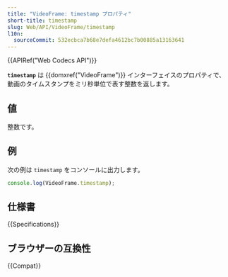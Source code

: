 ```yaml
---
title: "VideoFrame: timestamp プロパティ"
short-title: timestamp
slug: Web/API/VideoFrame/timestamp
l10n:
  sourceCommit: 532ecbca7b68e7defa4612bc7b00885a13163641
---
```


{{APIRef("Web Codecs API")}}

**`timestamp`** は {{domxref("VideoFrame")}} インターフェイスのプロパティで、動画のタイムスタンプをミリ秒単位で表す整数を返します。

## 値

整数です。

## 例

次の例は `timestamp` をコンソールに出力します。

```js
console.log(VideoFrame.timestamp);
```

## 仕様書

{{Specifications}}

## ブラウザーの互換性

{{Compat}}
